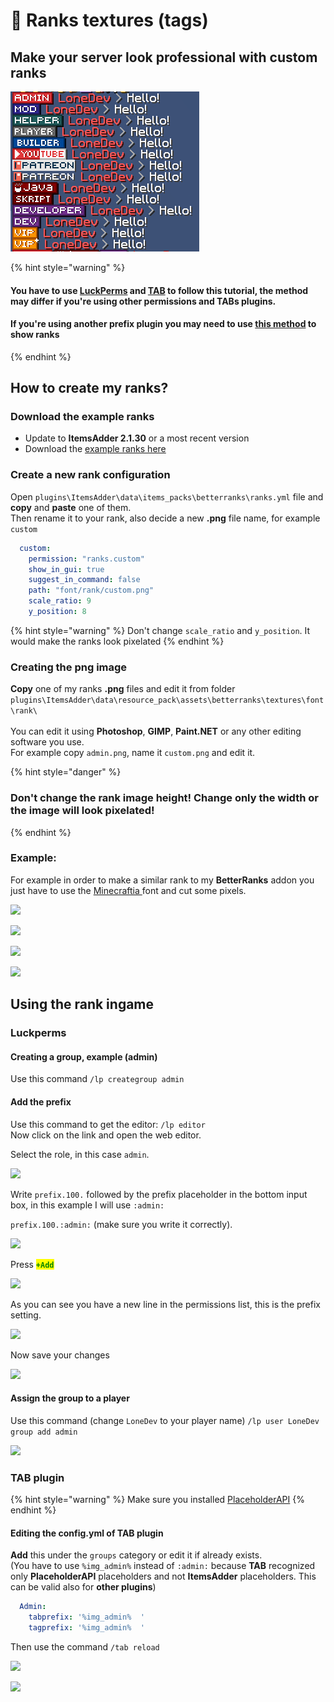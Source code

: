 # 🔖 Ranks textures (tags)

## Make your server look professional with custom ranks

![](<../../.gitbook/assets/image (27) (1) (1) (1) (1) (1) (1) (1) (1) (1) (1) (1) (1).png>)

{% hint style="warning" %}
#### You have to use [LuckPerms](https://www.spigotmc.org/resources/luckperms.28140/) and [TAB](https://www.mc-market.org/resources/14009/) to follow this tutorial, the method may differ if you're using other permissions and TABs plugins.

#### If you're using another prefix plugin you may need to use [this method](font-images/using-font\_images-emojis-everywhere.md) to show ranks
{% endhint %}

## How to create my ranks?

### Download the example ranks

* Update to **ItemsAdder 2.1.30** or a most recent version
* Download the [example ranks here ](https://www.spigotmc.org/resources/ranks-betterranks-with-custom-textures-itemsadder-addon.84852/)

### Create a new rank configuration

Open `plugins\ItemsAdder\data\items_packs\betterranks\ranks.yml` file and **copy** and **paste** one of them.\
Then rename it to your rank, also decide a new **.png** file name, for example `custom`

```yaml
  custom:
    permission: "ranks.custom"
    show_in_gui: true
    suggest_in_command: false
    path: "font/rank/custom.png"
    scale_ratio: 9
    y_position: 8
```

{% hint style="warning" %}
Don't change `scale_ratio` and `y_position`. It would make the ranks look pixelated
{% endhint %}

### Creating the png image

**Copy** one of my ranks **.png** files and edit it from folder `plugins\ItemsAdder\data\resource_pack\assets\betterranks\textures\font\rank\` \
\
You can edit it using **Photoshop**, **GIMP**, **Paint.NET** or any other editing software you use.\
For example copy `admin.png`, name it `custom.png` and edit it.

{% hint style="danger" %}
### Don't change the rank image height! Change only the width or the image will look pixelated!
{% endhint %}

### Example:

For example in order to make a similar rank to my **BetterRanks** addon you just have to use the [Minecraftia ](https://www.dafont.com/andrew-tyler.d2526)font and cut some pixels.

![](<../../.gitbook/assets/image (36).png>)

![](<../../.gitbook/assets/image (37).png>)

![](<../../.gitbook/assets/image (38).png>)

![](<../../.gitbook/assets/image (39).png>)

## Using the rank ingame

### Luckperms

#### Creating a group, example (admin)

Use this command `/lp creategroup admin`

#### Add the prefix

Use this command to get the editor: `/lp editor`\
Now click on the link and open the web editor.

Select the role, in this case `admin`.

![](<../../.gitbook/assets/image (77).png>)

Write `prefix.100.` followed by the prefix placeholder in the bottom input box, in this example I will use `:admin:`

&#x20;`prefix.100.:admin:` (make sure you write it correctly).

![](<../../.gitbook/assets/image (80) (1).png>)

Press <mark style="color:green;">**`+Add`**</mark>

![](<../../.gitbook/assets/image (74) (1).png>)

As you can see you have a new line in the permissions list, this is the prefix setting.

![](<../../.gitbook/assets/image (70).png>)

Now save your changes

![](<../../.gitbook/assets/image (44).png>)

#### Assign the group to a player

Use this command (change `LoneDev` to your player name) `/lp user LoneDev group add admin`

![](<../../.gitbook/assets/immagine (40).png>)

### TAB plugin

{% hint style="warning" %}
Make sure you installed [PlaceholderAPI](font-images/using-font\_images-emojis-everywhere.md)
{% endhint %}

#### Editing the config.yml of TAB plugin

**Add** this under the `groups` category or edit it if already exists.\
(You have to use `%img_admin%` instead of `:admin:` because **TAB** recognized only **PlaceholderAPI** placeholders and not **ItemsAdder** placeholders. This can be valid also for **other plugins**)

```yaml
  Admin:
    tabprefix: '%img_admin%  '
    tagprefix: '%img_admin%  '
```

Then use the command `/tab reload`

![](<../../.gitbook/assets/immagine (38).png>)

![](<../../.gitbook/assets/immagine (39).png>)
